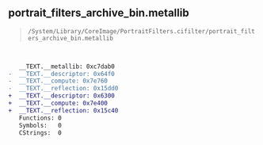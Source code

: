 ## portrait_filters_archive_bin.metallib

> `/System/Library/CoreImage/PortraitFilters.cifilter/portrait_filters_archive_bin.metallib`

```diff

 
   __TEXT.__metallib: 0xc7dab0
-  __TEXT.__descriptor: 0x64f0
-  __TEXT.__compute: 0x7e760
-  __TEXT.__reflection: 0x15dd0
+  __TEXT.__descriptor: 0x6300
+  __TEXT.__compute: 0x7e400
+  __TEXT.__reflection: 0x15c40
   Functions: 0
   Symbols:   0
   CStrings:  0

```
